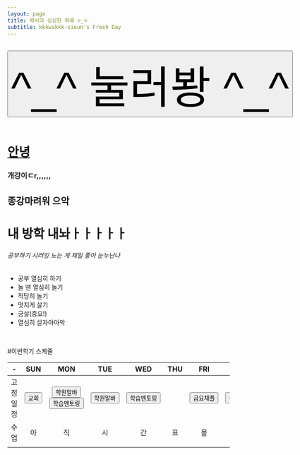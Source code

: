 ```yaml
---
layout: page
title: 꽉시의 싱싱한 하루 >_<
subtitle: kkkwakkk-sieun's Fresh Day
---
```


<br/>

<input type="button" style="font-size: 100px;" value="^_^ 눌러봥 ^_^" onclick="javascript:alert('메뤙')"/>
<br/>
<br/>

# [안녕](## "안녕 못 해")


### 개강이ㄷr,,,,,,
## 종강마려워 으악
# 내 방학 내놔ㅏㅏㅏㅏㅏ
###### 공부하기 시러잉 노는 게 제일 좋아 눈누난나
- 공부 열심히 하기
- 놀 땐 열심히 놀기
- 적당히 놀기
- 멋지게 살기
- 긍살(중요!)
- 열심히 살자아아악
<br/>



#이번학기 스케쥴

|   -   | SUN | MON | TUE | WED | THU | FRI | SAT |
| :--: | :--: | :--: | :--: | :--: | :--: | :--: | :--: |
| 고정 일정 | <input type="button" value="교회" onclick="javascript:alert('13:00 ~ 17:00')"/> | <input type="button" value="학원알바" onclick="javascript:alert('13:30 ~ 19:30')"/><br/><input type="button" value="학습멘토링" onclick="javascript:alert('20:00 ~ 22:00')"/> | <input type="button" value="학원알바" onclick="javascript:alert('13:30 ~ 19:30')"/> | <input type="button" value="학습멘토링" onclick="javascript:alert('20:00 ~ 22:00')"/> | | <input type="button" value="금요채플" onclick="javascript:alert('19:00 ~ 21:30')"/> | <input type="button" value="솔리데오연습" onclick="javascript:alert('15:00 ~ 17:00')"/> |
|수업|아|직|시|간|표|몰|라|
|||||||||